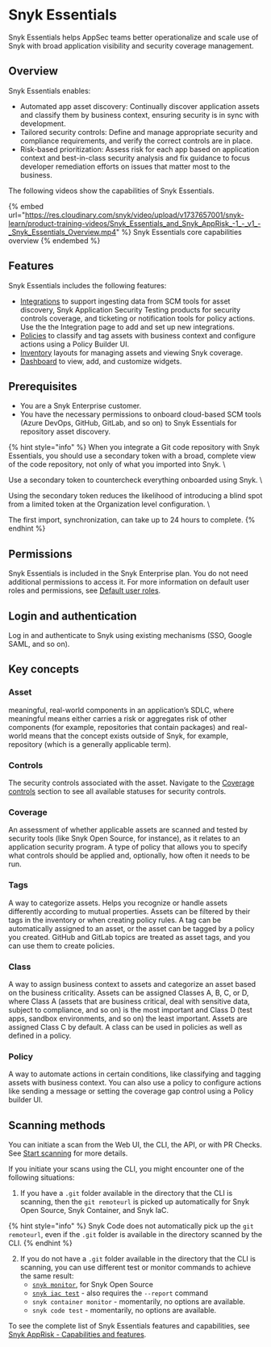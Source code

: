 # Snyk Essentials

Snyk Essentials helps AppSec teams better operationalize and scale use of Snyk with broad application visibility and security coverage management.&#x20;

## Overview

Snyk Essentials enables:&#x20;

* Automated app asset discovery: Continually discover application assets and classify them by business context, ensuring security is in sync with development.
* Tailored security controls: Define and manage appropriate security and compliance requirements, and verify the correct controls are in place.
* Risk-based prioritization: Assess risk for each app based on application context and best-in-class security analysis and fix guidance to focus developer remediation efforts on issues that matter most to the business.

The following videos show the capabilities of Snyk Essentials.

{% embed url="https://res.cloudinary.com/snyk/video/upload/v1737657001/snyk-learn/product-training-videos/Snyk_Essentials_and_Snyk_AppRisk_-1_-_v1_-_Snyk_Essentials_Overview.mp4" %}
Snyk Essentials core capabilities overview
{% endembed %}

## Features

Snyk Essentials includes the following features:&#x20;

* [Integrations](../scm-ide-and-ci-cd-integrations/snyk-scm-integrations/#group-level-snyk-essentials-scm-integrations) to support ingesting data from SCM tools for asset discovery, Snyk Application Security Testing products for security controls coverage, and ticketing or notification tools for policy actions. Use the the Integration page to add and set up new integrations.
* [Policies](../manage-risk/policies/assets-policies/) to classify and tag assets with business context and configure actions using a Policy Builder UI.
* [Inventory](../manage-assets/) layouts for managing assets and viewing Snyk coverage.
* [Dashboard](../getting-started/snyk-web-ui.md#view-the-assets-dashboard) to view, add, and customize widgets.

## Prerequisites

* You are a Snyk Enterprise customer.
* You have the necessary permissions to onboard cloud-based SCM tools (Azure DevOps, GitHub, GitLab, and so on) to Snyk Essentials for repository asset discovery.

{% hint style="info" %}
When you integrate a Git code repository with Snyk Essentials, you should use a secondary token with a broad, complete view of the code repository, not only of what you imported into Snyk. \


Use a secondary token to countercheck everything onboarded using Snyk. \


Using the secondary token reduces the likelihood of introducing a blind spot from a limited token at the Organization level configuration. \


The first import, synchronization, can take up to 24 hours to complete.
{% endhint %}

## Permissions

Snyk Essentials is included in the Snyk Enterprise plan. You do not need additional permissions to access it. For more information on default user roles and permissions, see [Default user roles](../snyk-admin/user-roles/pre-defined-roles.md).

## Login and authentication

Log in and authenticate to Snyk using existing mechanisms (SSO, Google SAML, and so on).

## Key concepts

### Asset

meaningful, real-world components in an application’s SDLC, where meaningful means either carries a risk or aggregates risk of other components (for example, repositories that contain packages) and real-world means that the concept exists outside of Snyk, for example, repository (which is a generally applicable term).

### **Controls**

The security controls associated with the asset. Navigate to the [Coverage controls](../manage-risk/policies/assets-policies/use-cases-for-policies/coverage-control-policy-use-case.md) section to see all available statuses for security controls.

### **Coverage**

An assessment of whether applicable assets are scanned and tested by security tools (like Snyk Open Source, for instance), as it relates to an application security program.  A type of policy that allows you to specify what controls should be applied and, optionally, how often it needs to be run.

### **Tags**

A way to categorize assets. Helps you recognize or handle assets differently according to mutual properties. Assets can be filtered by their tags in the inventory or when creating policy rules. A tag can be automatically assigned to an asset, or the asset can be tagged by a policy you created. GitHub and GitLab topics are treated as asset tags, and you can use them to create policies.&#x20;

### **Class**

A way to assign business context to assets and categorize an asset based on the business criticality. Assets can be assigned Classes A, B, C, or D, where Class A (assets that are business critical, deal with sensitive data, subject to compliance, and so on) is the most important and Class D (test apps, sandbox environments, and so on) the least important. Assets are assigned Class C by default. A class can be used in policies as well as defined in a policy.

### **Policy**

A way to automate actions in certain conditions, like classifying and tagging assets with business context. You can also use a policy to configure actions like sending a message or setting the coverage gap control using a Policy builder UI.

## Scanning methods

You can initiate a scan from the Web UI, the CLI, the API, or with PR Checks. See [Start scanning](start-scanning.md) for more details.

If you initiate your scans using the CLI, you might encounter one of the following situations:

1. If you have a `.git` folder available in the directory that the CLI is scanning, then the `git remoteurl` is picked up automatically for Snyk Open Source, Snyk Container, and Snyk IaC.&#x20;

{% hint style="info" %}
Snyk Code does not automatically pick up the `git remoteurl`, even if the `.git` folder is available in the directory scanned by the CLI.
{% endhint %}

2. If you do not have a `.git` folder available in the directory that the CLI is scanning, you can use different test or monitor commands to achieve the same result:
   * [`snyk monitor`](../cli-ide-and-ci-cd-integrations/snyk-cli/commands/monitor.md#remote-repo-url-less-than-url-greater-than), for Snyk Open Source
   * [`snyk iac test`](../cli-ide-and-ci-cd-integrations/snyk-cli/commands/iac-test.md#remote-repo-url-less-than-url-greater-than) - also requires the `--report` command
   * `snyk container monitor` - momentarily, no options are available.
   * `snyk code test` - momentarily, no options are available.

To see the complete list of Snyk Essentials features and capabilities, see [Snyk AppRisk - Capabilities and features](snyk-apprisk.md#capabilities-and-features).

